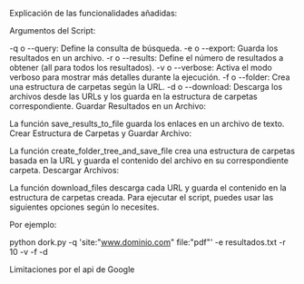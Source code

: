 Explicación de las funcionalidades añadidas:

Argumentos del Script:

-q o --query: Define la consulta de búsqueda.
-e o --export: Guarda los resultados en un archivo.
-r o --results: Define el número de resultados a obtener (all para todos los resultados).
-v o --verbose: Activa el modo verboso para mostrar más detalles durante la ejecución.
-f o --folder: Crea una estructura de carpetas según la URL.
-d o --download: Descarga los archivos desde las URLs y los guarda en la estructura de carpetas correspondiente.
Guardar Resultados en un Archivo:

La función save_results_to_file guarda los enlaces en un archivo de texto.
Crear Estructura de Carpetas y Guardar Archivo:

La función create_folder_tree_and_save_file crea una estructura de carpetas basada en la URL y guarda el contenido del archivo en su correspondiente carpeta.
Descargar Archivos:

La función download_files descarga cada URL y guarda el contenido en la estructura de carpetas creada.
Para ejecutar el script, puedes usar las siguientes opciones según lo necesites.

Por ejemplo:

python dork.py -q 'site:"www.dominio.com" file:"pdf"' -e resultados.txt -r 10 -v -f -d

Limitaciones por el api de Google
